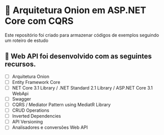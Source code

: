 # 📑 Arquitetura Onion em ASP.NET Core com CQRS
Este repositório foi criado para armazenar códigos de exemplos seguindo um roteiro de estudo

## 🔨 Web API foi desenvolvido com as seguintes recursos.

- [ ] Arquitetura Onion
- [ ] Entity Framework Core
- [ ] NET Core 3.1 Library / .NET Standard 2.1 Library / ASP.NET Core 3.1 WebApi
- [ ] Swagger
- [ ] CQRS / Mediator Pattern using MediatR Library
- [ ] CRUD Operations
- [ ] Inverted Dependencies
- [ ] API Versioning
- [ ] Analisadores e conversões Web API
